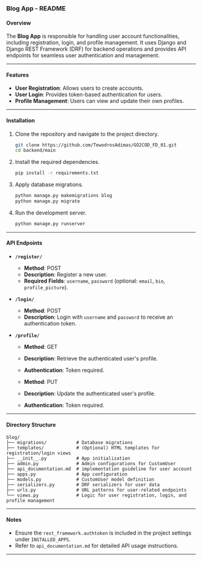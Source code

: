 ### Blog App - README  

#### Overview  
The **Blog App** is responsible for handling user account functionalities, including registration, login, and profile management. It uses Django and Django REST Framework (DRF) for backend operations and provides API endpoints for seamless user authentication and management.  

---

#### Features  
- **User Registration**: Allows users to create accounts.  
- **User Login**: Provides token-based authentication for users.  
- **Profile Management**: Users can view and update their own profiles.  

---

#### Installation  
1. Clone the repository and navigate to the project directory.  
   ```bash  
   git clone https://github.com/TewodrosAdimas/GO2COD_FD_01.git  
   cd backend/main 
   ```  

2. Install the required dependencies.  
   ```bash  
   pip install -r requirements.txt  
   ```  

3. Apply database migrations.  
   ```bash  
   python manage.py makemigrations blog  
   python manage.py migrate  
   ```  

4. Run the development server.  
   ```bash  
   python manage.py runserver  
   ```  

---

#### API Endpoints  
- **`/register/`**  
  - **Method**: POST  
  - **Description**: Register a new user.  
  - **Required Fields**: `username`, `password` (optional: `email`, `bio`, `profile_picture`).  

- **`/login/`**  
  - **Method**: POST  
  - **Description**: Login with `username` and `password` to receive an authentication token.  

- **`/profile/`**  
  - **Method**: GET  
  - **Description**: Retrieve the authenticated user's profile.  
  - **Authentication**: Token required.  

  - **Method**: PUT  
  - **Description**: Update the authenticated user's profile.  
  - **Authentication**: Token required.  

---

#### Directory Structure  
```plaintext  
blog/  
├── migrations/           # Database migrations  
├── templates/            # (Optional) HTML templates for registration/login views  
├── __init__.py           # App initialization  
├── admin.py              # Admin configurations for CustomUser 
├── api_documentation.md  # implementation guideline for user account 
├── apps.py               # App configuration  
├── models.py             # CustomUser model definition  
├── serializers.py        # DRF serializers for user data  
├── urls.py               # URL patterns for user-related endpoints  
└── views.py              # Logic for user registration, login, and profile management  
```  

---

#### Notes  
- Ensure the `rest_framework.authtoken` is included in the project settings under `INSTALLED_APPS`.  
- Refer to `api_documentation.md` for detailed API usage instructions.  

---  
